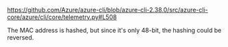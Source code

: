 https://github.com/Azure/azure-cli/blob/azure-cli-2.38.0/src/azure-cli-core/azure/cli/core/telemetry.py#L508

The MAC address is hashed, but since it's only 48-bit, the hashing could be reversed.
